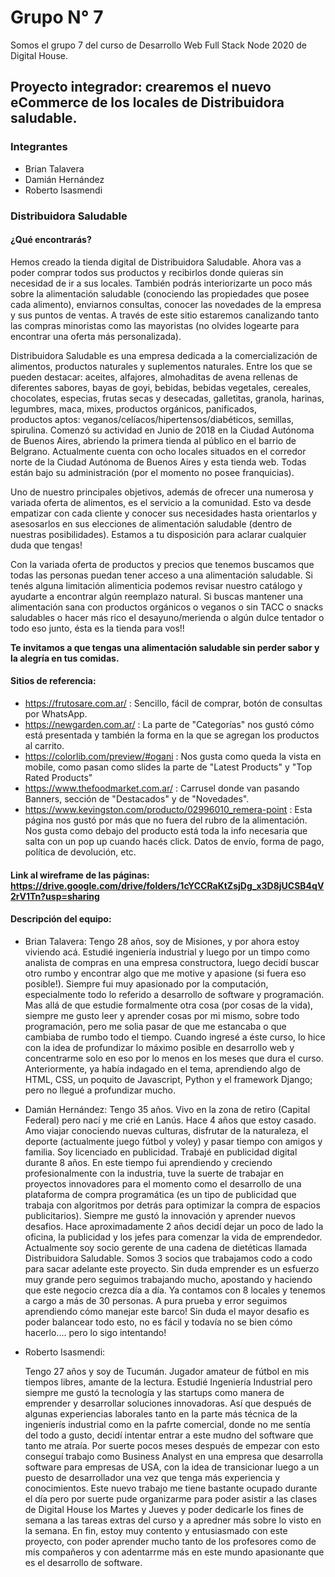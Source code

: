 # Grupo N° 7
Somos el grupo 7 del curso de Desarrollo Web Full Stack Node 2020 de Digital House.

## Proyecto integrador: crearemos el nuevo eCommerce de los locales de Distribuidora saludable.

### Integrantes

* Brian Talavera
* Damián Hernández
* Roberto Isasmendi

### Distribuidora Saludable
#### ¿Qué encontrarás?

Hemos creado la tienda digital de Distribuidora Saludable. Ahora vas a poder comprar todos sus productos y recibirlos donde quieras sin necesidad de ir a sus locales. También podrás interiorizarte un poco más sobre la alimentación saludable (conociendo las propiedades que posee cada alimento), enviarnos consultas, conocer las novedades de la empresa y sus puntos de ventas. A través de este sitio estaremos canalizando tanto las compras minoristas como las mayoristas (no olvides logearte para encontrar una oferta más personalizada).

Distribuidora Saludable es una empresa dedicada a la comercialización de alimentos, productos naturales y suplementos naturales. Entre los que se pueden destacar: aceites, alfajores, almohaditas de avena rellenas de diferentes sabores, bayas de goyi, bebidas, bebidas vegetales, cereales, chocolates, especias, frutas secas y desecadas, galletitas, granola, harinas, legumbres, maca, mixes, productos orgánicos, panificados, productos aptos: veganos/celíacos/hipertensos/diabéticos, semillas, spirulina.
Comenzó su actividad en Junio de 2018 en la Ciudad Autónoma de Buenos Aires, abriendo la primera tienda al público en el barrio de Belgrano. Actualmente cuenta con ocho locales situados en el corredor norte de la Ciudad Autónoma de Buenos Aires y esta tienda web. Todas están bajo su administración (por el momento no posee franquicias). 

Uno de nuestro principales objetivos, además de ofrecer una numerosa y variada oferta de alimentos, es el servicio a la comunidad. Esto va desde empatizar con cada cliente y conocer sus necesidades hasta orientarlos y asesosarlos en sus elecciones de alimentación saludable (dentro de nuestras posibilidades). 
Estamos a tu disposición para aclarar cualquier duda que tengas!

Con la variada oferta de productos y precios que tenemos buscamos que todas las personas puedan tener acceso a una alimentación saludable. Si tenés alguna limitación alimenticia podemos revisar nuestro catálogo y ayudarte a encontrar algún reemplazo natural. Si buscas mantener una alimentación sana con productos orgánicos o veganos o sin TACC o snacks saludables o hacer más rico el desayuno/merienda o algún dulce tentador o todo eso junto, ésta es la tienda para vos!!

**Te invitamos a que tengas una alimentación saludable sin perder sabor y la alegría en tus comidas.** 

#### Sitios de referencia:

- https://frutosare.com.ar/ : Sencillo, fácil de comprar, botón de consultas por WhatsApp.
- https://newgarden.com.ar/ : La parte de "Categorías" nos gustó cómo está presentada y también la forma en la que se agregan los productos al carrito.
- https://colorlib.com/preview/#ogani : Nos gusta como queda la vista en mobile, como pasan como slides la parte de "Latest Products" y "Top Rated Products"
- https://www.thefoodmarket.com.ar/ : Carrusel donde van pasando Banners, sección de "Destacados" y de "Novedades". 
- https://www.kevingston.com/producto/02996010_remera-point : Esta página nos gustó por más que no fuera del rubro de la alimentación. Nos gusta como debajo del producto está toda la info necesaria que salta con un pop up cuando hacés click. Datos de envío, forma de pago, política de devolución, etc.

#### Link al wireframe de las páginas: https://drive.google.com/drive/folders/1cYCCRaKtZsjDg_x3D8jUCSB4qV2rV1Tn?usp=sharing

#### Descripción del equipo:

* Brian Talavera:
Tengo 28 años, soy de Misiones, y por ahora estoy viviendo acá. Estudié ingeniería industrial y luego por un timpo como analista de compras en una empresa constructora, luego decidí buscar otro rumbo y encontrar algo que me motive y apasione (si fuera eso posible!). Siempre fui muy apasionado por la computación, especialmente todo lo referido a desarrollo de software y programación. Mas allá de que estudie formalmente otra cosa (por cosas de la vida), siempre me gusto leer y aprender cosas por mi mismo, sobre todo programación, pero me solia pasar de que me estancaba o que cambiaba de rumbo todo el tiempo. Cuando ingresé a éste curso, lo hice con la idea de profundizar lo máximo posible en desarrollo web y concentrarme solo en eso por lo menos en los meses que dura el curso. Anteriormente, ya había indagado en el tema, aprendiendo algo de HTML, CSS, un poquito de Javascript, Python y el framework Django; pero no llegué a profundizar mucho.


* Damián Hernández:
Tengo 35 años. Vivo en la zona de retiro (Capital Federal) pero nací y me crié en Lanús. Hace 4 años que estoy casado. Amo viajar conociendo nuevas culturas, disfrutar de la naturaleza, el deporte (actualmente juego fútbol y voley) y pasar tiempo con amigos y familia. Soy licenciado en publicidad.
Trabajé en publicidad digital durante 8 años. En este tiempo fui aprendiendo y creciendo profesionalmente con la industria, tuve la suerte de trabajar en proyectos innovadores para el momento como el desarrollo de una plataforma de compra programática (es un tipo de publicidad que trabaja con algoritmos por detrás para optimizar la compra de espacios publicitarios). Siempre me gustó la innovación y aprender nuevos desafios.
Hace aproximadamente 2 años decidí dejar un poco de lado la oficina, la publicidad y los jefes para comenzar la vida de emprendedor. Actualmente soy socio gerente de una cadena de dietéticas llamada Distribuidora Saludable. Somos 3 socios que trabajamos codo a codo para sacar adelante este proyecto. Sin duda emprender es un esfuerzo muy grande pero seguimos trabajando mucho, apostando y haciendo que este negocio crezca día a día. Ya contamos con 8 locales y tenemos a cargo a más de 30 personas. A pura prueba y error seguimos aprendiendo cómo manejar este barco! 
Sin duda el mayor desafio es poder balancear todo esto, no es fácil y todavía no se bien cómo hacerlo.... pero lo sigo intentando!


* Roberto Isasmendi: 

  Tengo 27 años y soy de Tucumán. Jugador amateur de fútbol en mis tiempos libres, amante de la lectura. Estudié Ingeniería Industrial pero siempre me gustó la tecnología y las startups como manera de emprender y desarrollar soluciones innovadoras. Así que después de algunas experiencias laborales tanto en la parte más técnica de la ingenierís industrial como en la pafrte comercial, donde no me sentía del todo a gusto, decidí intentar entrar a este mudno del software que tanto me atraía. Por suerte pocos meses después de empezar con esto conseguí trabajo como Business Analyst en una empresa que desarrolla software para empresas de USA, con la idea de transicionar luego a un puesto de desarrollador una vez que tenga más experiencia y conocimientos. Este nuevo trabajo me tiene bastante ocupado durante el día pero por suerte pude organizarme para poder asistir a las clases de Digital House los Martes y Jueves y poder dedicarle los fines de semana a las tareas extras del curso y a apredner más sobre lo visto en la semana. En fin, estoy muy contento y entusiasmado con este proyecto, con poder aprender mucho tanto de los profesores como de mis compañeros y con adentarrme más en este mundo apasionante que es el desarrollo de software.
